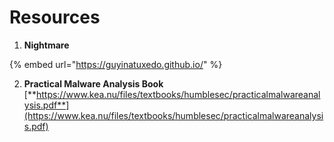 # Resources

1. **Nightmare**

{% embed url="https://guyinatuxedo.github.io/" %}

2. **Practical Malware Analysis Book** [**https://www.kea.nu/files/textbooks/humblesec/practicalmalwareanalysis.pdf**](https://www.kea.nu/files/textbooks/humblesec/practicalmalwareanalysis.pdf)





